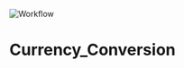 ![Workflow]([https://github.com/github/docs/actions/workflows/main.yml/badge.svg](https://github.com/hossamelrifaei/Currency_Conversion/actions/workflows/gradle.yml/badge.svg))

# Currency_Conversion
